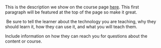 This is the description we show on the course page [here](https://lab.github.com/cccccccccccccccccccccccccccccccccctf/x). This first paragraph will be featured at the top of the page so make it great.
​

​
Be sure to tell the learner about the technology you are teaching, why they should learn it, how they can use it, and what you will teach them.
​


Include information on how they can reach you for questions about the content or course. 
